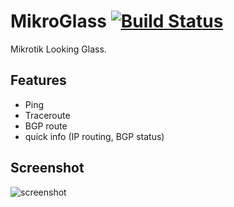 MikroGlass [![Build Status](https://travis-ci.org/TomHetmer/MikroGlass.svg?branch=master)](https://travis-ci.org/TomHetmer/MikroGlass)
===

Mikrotik Looking Glass.

## Features
  * Ping
  * Traceroute
  * BGP route
  * quick info (IP routing, BGP status)

## Screenshot
![screenshot](https://github.com/TomHetmer/MikroGlass/wiki/images/mikroglass.png)

